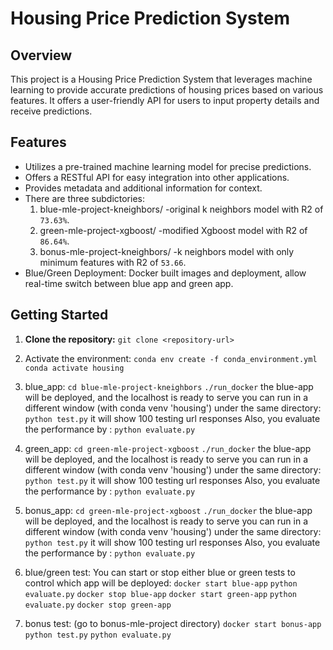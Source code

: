 # Housing Price Prediction System

## Overview
This project is a Housing Price Prediction System that leverages machine learning to provide accurate predictions of housing prices based on various features. It offers a user-friendly API for users to input property details and receive predictions.

## Features
- Utilizes a pre-trained machine learning model for precise predictions.
- Offers a RESTful API for easy integration into other applications.
- Provides metadata and additional information for context.
- There are three subdictories: 
     1) blue-mle-project-kneighbors/ 
     -original k neighbors model with R2 of `73.63%`.
     2) green-mle-project-xgboost/
     -modified Xgboost model with R2 of `86.64%`.
     3) bonus-mle-project-kneighbors/
     -k neighbors model with only minimum features with R2 of `53.66`.
- Blue/Green Deployment: Docker built images and deployment, allow real-time switch between blue app and green app.

## Getting Started
1. <b>Clone the repository:</b> `git clone <repository-url>`
2. Activate the environment:
`conda env create -f conda_environment.yml`
`conda activate housing`

3. blue_app: 
`cd blue-mle-project-kneighbors`
`./run_docker`
the blue-app will be deployed, and the localhost is ready to serve
you can run in a different window (with conda venv 'housing') under the same directory:
`python test.py`
it will show 100 testing url responses
Also, you evaluate the performance by :
`python evaluate.py` 

4. green_app: 
`cd green-mle-project-xgboost`
`./run_docker`
the blue-app will be deployed, and the localhost is ready to serve
you can run in a different window (with conda venv 'housing') under the same directory:
`python test.py`
it will show 100 testing url responses
Also, you evaluate the performance by :
`python evaluate.py` 

5. bonus_app: 
`cd green-mle-project-xgboost`
`./run_docker`
the blue-app will be deployed, and the localhost is ready to serve
you can run in a different window (with conda venv 'housing') under the same directory:
`python test.py`
it will show 100 testing url responses
Also, you evaluate the performance by :
`python evaluate.py` 

6. blue/green test:
You can start or stop either blue or green tests to control which app will be deployed:
`docker start blue-app`
`python evaluate.py`
`docker stop blue-app`
`docker start green-app`
`python evaluate.py`
`docker stop green-app`

7. bonus test: (go to bonus-mle-project directory)
`docker start bonus-app`
`python test.py` 
`python evaluate.py`



